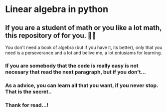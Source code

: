 # Linear algebra in python

## If you are a student of math or you like a lot math, this repository of for you. 🚀🚀

You don't need a book of algebra (but if you have it, its better), only that you need is a perseverance and a lot and belive me, a lot entusiams for learning.

### If you are somebody that the code is really easy is not necesary that read the next paragraph, but if you don't...

### As a advice, you can learn all that you want, if you never stop. That is the secret.. 

### Thank for read...!
